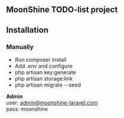 ## MoonShine TODO-list project

## Installation

### Manually
- Run composer install
- Add .env and configure
- php artisan key:generate
- php artisan storage:link
- php artisan migrate --seed

**Admin**<br>user: admin@moonshine-laravel.com<br>pass: moonshine
